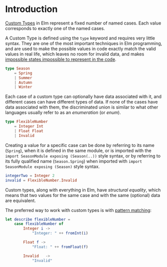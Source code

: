 # Introduction

[Custom Types][custom-types] in Elm represent a fixed number of named cases. Each value corresponds to exactly one of the named cases.

A Custom Type is defined using the `type` keyword and requires very little syntax. They are one of the most important techniques in Elm programming, and are used to make the possible values in code exactly match the valid values in real life, which leaves no room for invalid data, and makes [impossible states impossible to represent in the code][impossible-states].

```elm
type Season
    = Spring
    | Summer
    | Autumn
    | Winter
```

Each case of a custom type can optionally have data associated with it, and different cases can have different types of data. If none of the cases have data associated with them, the discriminated union is similar to what other languages usually refer to as an _enumeration_ (or _enum_).

```elm
type FlexibleNumber
    = Integer Int
    | Float Float
    | Invalid
```

Creating a value for a specific case can be done by referring to its name (`Spring`), when it is defined in the same module, or is imported with the `import SeasonModule exposing (Season(..))` style syntax, or by referring to its fully qualified name (`Season.Spring`) when imported with `import SeasonModule exposing (Season)` style syntax.

```elm
integerTwo = Integer 2
invalid = FlexibleNumber.Invalid
```

Custom types, along with everything in Elm, have _structural equality_, which means that two values for the same case and with the same (optional) data are equivalent.

The preferred way to work with custom types is with [pattern matching][pattern-matching]:

```elm
let describe flexibleNumber =
    case flexibleNumber of
        Integer i ->
            "Integer: " ++ fromInt(i)

        Float f ->
            "Float: " ++ fromFloat(f)

        Invalid   ->
            "Invalid"
```

[custom-types]: https://guide.elm-lang.org/types/custom_types.html
[pattern-matching]: https://guide.elm-lang.org/types/pattern_matching.html
[impossible-states]: https://www.youtube.com/watch?v=IcgmSRJHu_8
